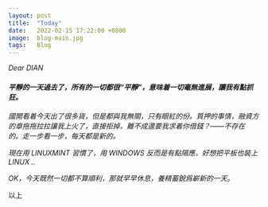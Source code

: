 ```yaml
---
layout: post
title:  "Today"
date:   2022-02-15 17:22:00 +0800
image:  blog-main.jpg
tags:   Blog
---
```


*Dear DIAN*  

#### *平靜的一天過去了，所有的一切都很“平靜”，意味着一切毫無進展，讓我有點抓狂。*  

*國開看着今天出了很多貨，但是都與我無關，只有眼紅的份。質押的事情，融資方的章拖拖拉拉讓我上火了，直接拒掉，難不成還要我求着你借錢？——不存在的。走一步看一步，每天都是新的。*  

*現在用 LINUXMINT 習慣了，用 WINDOWS 反而是有點隔應，好想把平板也裝上 LINUX ..*  

*OK，今天既然一切都不算順利，那就早早休息，養精蓄銳爲嶄新的一天。*  

以上
